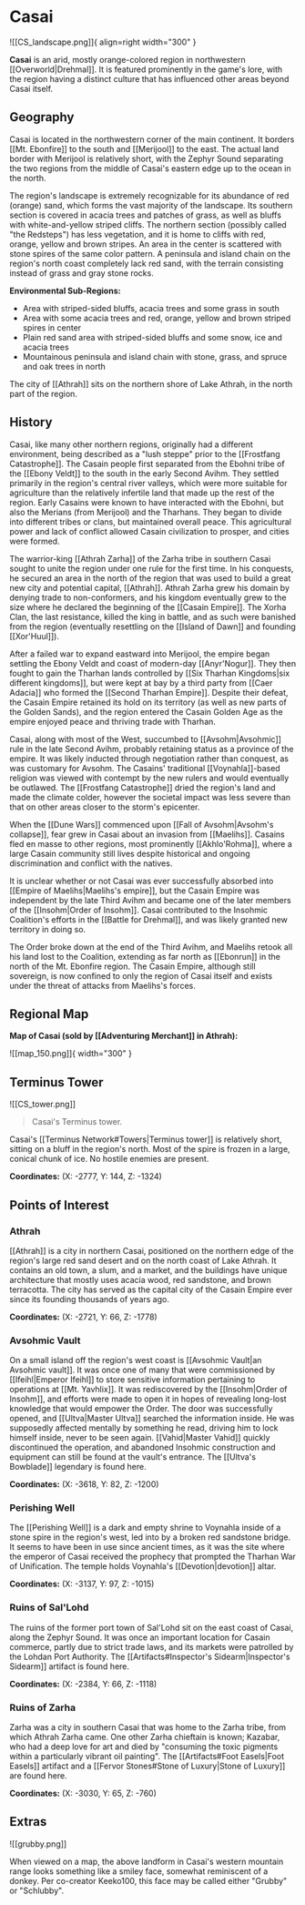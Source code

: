# Casai

![[CS_landscape.png]]{ align=right width="300" }

**Casai** is an arid, mostly orange-colored region in northwestern [[Overworld|Drehmal]]. It is featured prominently in the game's lore, with the region having a distinct culture that has influenced other areas beyond Casai itself.

## Geography

Casai is located in the northwestern corner of the main continent. It borders [[Mt. Ebonfire]] to the south and [[Merijool]] to the east. The actual land border with Merijool is relatively short, with the Zephyr Sound separating the two regions from the middle of Casai's eastern edge up to the ocean in the north.

The region's landscape is extremely recognizable for its abundance of red (orange) sand, which forms the vast majority of the landscape. Its southern section is covered in acacia trees and patches of grass, as well as bluffs with white-and-yellow striped cliffs. The northern section (possibly called "the Redsteps") has less vegetation, and it is home to cliffs with red, orange, yellow and brown stripes. An area in the center is scattered with stone spires of the same color pattern. A peninsula and island chain on the region's north coast completely lack red sand, with the terrain consisting instead of grass and gray stone rocks.

**Environmental Sub-Regions:**

- Area with striped-sided bluffs, acacia trees and some grass in south <br>
- Area with some acacia trees and red, orange, yellow and brown striped spires in center <br>
- Plain red sand area with striped-sided bluffs and some snow, ice and acacia trees <br>
- Mountainous peninsula and island chain with stone, grass, and spruce and oak trees in north

The city of [[Athrah]] sits on the northern shore of Lake Athrah, in the north part of the region.

## History

Casai, like many other northern regions, originally had a different environment, being described as a "lush steppe" prior to the [[Frostfang Catastrophe]]. The Casain people first separated from the Ebohni tribe of the [[Ebony Veldt]] to the south in the early Second Avihm. They settled primarily in the region's central river valleys, which were more suitable for agriculture than the relatively infertile land that made up the rest of the region. Early Casains were known to have interacted with the Ebohni, but also the Merians (from Merijool) and the Tharhans. They began to divide into different tribes or clans, but maintained overall peace. This agricultural power and lack of conflict allowed Casain civilization to prosper, and cities were formed.

The warrior-king [[Athrah Zarha]] of the Zarha tribe in southern Casai sought to unite the region under one rule for the first time. In his conquests, he secured an area in the north of the region that was used to build a great new city and potential capital, [[Athrah]]. Athrah Zarha grew his domain by denying trade to non-conformers, and his kingdom eventually grew to the size where he declared the beginning of the [[Casain Empire]]. The Xorha Clan, the last resistance, killed the king in battle, and as such were banished from the region (eventually resettling on the [[Island of Dawn]] and founding [[Xor'Huul]]).

After a failed war to expand eastward into Merijool, the empire began settling the Ebony Veldt and coast of modern-day [[Anyr'Nogur]]. They then fought to gain the Tharhan lands controlled by [[Six Tharhan Kingdoms|six different kingdoms]], but were kept at bay by a third party from [[Caer Adacia]] who formed the [[Second Tharhan Empire]]. Despite their defeat, the Casain Empire retained its hold on its territory (as well as new parts of the Golden Sands), and the region entered the Casain Golden Age as the empire enjoyed peace and thriving trade with Tharhan.

Casai, along with most of the West, succumbed to [[Avsohm|Avsohmic]] rule in the late Second Avihm, probably retaining status as a province of the empire. It was likely inducted through negotiation rather than conquest, as was customary for Avsohm. The Casains' traditional [[Voynahla]]-based religion was viewed with contempt by the new rulers and would eventually be outlawed. The [[Frostfang Catastrophe]] dried the region's land and made the climate colder, however the societal impact was less severe than that on other areas closer to the storm's epicenter.

When the [[Dune Wars]] commenced upon [[Fall of Avsohm|Avsohm's collapse]], fear grew in Casai about an invasion from [[Maelihs]]. Casains fled en masse to other regions, most prominently [[Akhlo'Rohma]], where a large Casain community still lives despite historical and ongoing discrimination and conflict with the natives.

It is unclear whether or not Casai was ever successfully absorbed into [[Empire of Maelihs|Maelihs's empire]], but the Casain Empire was independent by the late Third Avihm and became one of the later members of the [[Insohm|Order of Insohm]]. Casai contributed to the Insohmic Coalition's efforts in the [[Battle for Drehmal]], and was likely granted new territory in doing so. 

The Order broke down at the end of the Third Avihm, and Maelihs retook all his land lost to the Coalition, extending as far north as [[Ebonrun]] in the north of the Mt. Ebonfire region. The Casain Empire, although still sovereign, is now confined to only the region of Casai itself and exists under the threat of attacks from Maelihs's forces.

## Regional Map

**Map of Casai (sold by [[Adventuring Merchant]] in Athrah):**

![[map_150.png]]{ width="300" }

## Terminus Tower

![[CS_tower.png]]
> Casai's Terminus tower.

Casai's [[Terminus Network#Towers|Terminus tower]] is relatively short, sitting on a bluff in the region's north. Most of the spire is frozen in a large, conical chunk of ice. No hostile enemies are present.

**Coordinates:** (X: -2777, Y: 144, Z: -1324)

## Points of Interest

### Athrah

[[Athrah]] is a city in northern Casai, positioned on the northern edge of the region's large red sand desert and on the north coast of Lake Athrah. It contains an old town, a slum, and a market, and the buildings have unique architecture that mostly uses acacia wood, red sandstone, and brown terracotta. The city has served as the capital city of the Casain Empire ever since its founding thousands of years ago.

**Coordinates:** (X: -2721, Y: 66, Z: -1778)

### Avsohmic Vault

On a small island off the region's west coast is [[Avsohmic Vault|an Avsohmic vault]]. It was once one of many that were commissioned by [[Ifeihl|Emperor Ifeihl]] to store sensitive information pertaining to operations at [[Mt. Yavhlix]]. It was rediscovered by the [[Insohm|Order of Insohm]], and efforts were made to open it in hopes of revealing long-lost knowledge that would empower the Order. The door was successfully opened, and [[Ultva|Master Ultva]] searched the information inside. He was supposedly affected mentally by something he read, driving him to lock himself inside, never to be seen again. [[Vahid|Master Vahid]] quickly discontinued the operation, and abandoned Insohmic construction and equipment can still be found at the vault's entrance. The [[Ultva's Bowblade]] legendary is found here.

**Coordinates:** (X: -3618, Y: 82, Z: -1200)

### Perishing Well

The [[Perishing Well]] is a dark and empty shrine to Voynahla inside of a stone spire in the region's west, led into by a broken red sandstone bridge. It seems to have been in use since ancient times, as it was the site where the emperor of Casai received the prophecy that prompted the Tharhan War of Unification. The temple holds Voynahla's [[Devotion|devotion]] altar.

**Coordinates:** (X: -3137, Y: 97, Z: -1015)

### Ruins of Sal'Lohd

The ruins of the former port town of Sal'Lohd sit on the east coast of Casai, along the Zephyr Sound. It was once an important location for Casain commerce, partly due to strict trade laws, and its markets were patrolled by the Lohdan Port Authority. The [[Artifacts#Inspector's Sidearm|Inspector's Sidearm]] artifact is found here.

**Coordinates:** (X: -2384, Y: 66, Z: -1118)

### Ruins of Zarha

Zarha was a city in southern Casai that was home to the Zarha tribe, from which Athrah Zarha came. One other Zarha chieftain is known; Kazabar, who had a deep love for art and died by "consuming the toxic pigments within a particularly vibrant oil painting". The [[Artifacts#Foot Easels|Foot Easels]] artifact and a [[Fervor Stones#Stone of Luxury|Stone of Luxury]] are found here.

**Coordinates:** (X: -3030, Y: 65, Z: -760)

## Extras

![[grubby.png]]

When viewed on a map, the above landform in Casai's western mountain range looks something like a smiley face, somewhat reminiscent of a donkey. Per co-creator Keeko100, this face may be called either "Grubby" or "Schlubby".
